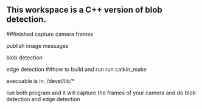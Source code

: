 This workspace is a C++ version of blob detection.
----
##finished
capture camera frames

publish image messages

blob detection

edge detection
##how to build and run
run catkin\_make

execuable is in ./devel/lib/*

run both program and it will capture the frames of your camera and do blob detection and edge detection
